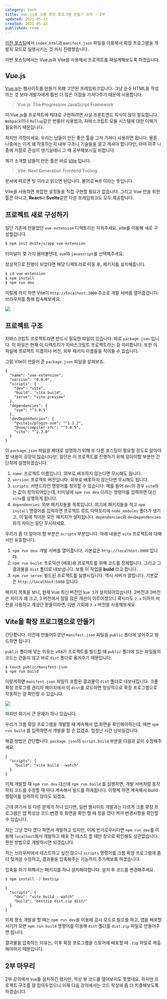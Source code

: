 ```yaml
---
category: tech
title: Vue.js로 크롬 확장 프로그램 만들기 강의 - 2부
updated: 2021-05-13
created: 2021-05-13
published: true
---
```


[이전 포스팅](/vuejs로-크롬-확장-프로그램-만들기-강의-1부)에서 `index.html`과 `manifest.json` 파일을 이용해서 확장 프로그램을 개발자 모드로 실행시키는 것 까지 진행했습니다.

이번 포스팅에서는 Vue.js와 Vite을 사용해서 프로젝트를 재설계해보도록 하겠습니다.

## Vue.js

[Vue.js](https://v3.vuejs.org/)는 웹사이트를 만들기 위해 고안된 프레임워크입니다. 그냥 순수 HTML을 작성하는 것 보다 개발자에게 훨씬 더 많은 이점을 가져다주기 때문에 사용합니다.

<!--more-->

> Vue.js: The Progressive JavaScript Framework

이 Vue.js를 프로젝트에 제대로 구현하려면 사실 프론트엔드 지식이 많이 필요합니다. `Webpack`이나 `Rollup`같은 번들러 사용법과, 자바스크립트 모듈 시스템에 대한 이해가 필요하기 때문입니다.

하지만 걱정마세요. 우리는 남들이 만든 좋은 툴을 그저 가져다 사용하면 됩니다. 물론 나중에는 이게 왜 작동하는지 내부 구조나 기술들을 알고 계셔야 합니다만, 아마 아주 나중에 저절로 관심이 생기실테니 그 때 공부해보시길 바랍니다.

제가 소개할 남들이 만든 툴은 바로 [Vite](https://vitejs.dev/) 입니다.

> Vite: Next Generation Frontend Tooling

문서에 따르면 빗 이라고 읽으면 된답니다. 불어로 `빠른` 이라는 뜻입니다.

Vite을 사용하면 복잡한 설정들을 직접 구현할 필요가 없습니다. 그리고 Vue 만을 위한 툴은 아니고, **React**나 **Svelte**같은 다른 프레임워크도 모두 제공합니다.

## 프로젝트 새로 구성하기

일단 기존에 만들었던 `vue-extension` 디렉토리는 지워주세요. vite를 이용해 새로 구성할겁니다.

```bash
$ npm init @vitejs/app vue-extension
```

터미널이 몇 가지 물어볼텐데, `vue`와 `javascript`를 선택해주세요.

정상적으로 진행이 되었다면 해당 디렉토리로 이동 후, 패키지를 설치해줍니다.

```bash
$ cd vue-extension
$ npm install
$ npm run dev
```

이렇게 까지 하면 Vite이 `http://localhost:3000` 주소로 개발 서버를 열어줍겁니다. 브라우저를 통해 접속해보세요.

![](https://user-images.githubusercontent.com/20244536/118081940-48867f00-b3f7-11eb-860e-f74ab318f7e5.png)

## 프로젝트 구조

자바스크립트 프로젝트라면 반드시 필요한 파일이 있습니다. 바로 `package.json` 입니다. 이 파일은 현재 이 디렉토리가 자바스크립트 프로젝트라는 걸 의미합니다. 또한 이 파일에 프로젝트 이름이나 버전, 외부 패키지 이름들을 적어줄 수 있습니다.

그럼 Vite이 만들어 준 `package.json` 파일을 살펴보죠.

```json[package.json]
{
  "name": "vue-extension",
  "version": "0.0.0",
  "scripts": {
    "dev": "vite",
    "build": "vite build",
    "serve": "vite preview"
  },
  "dependencies": {
    "vue": "^3.0.5"
  },
  "devDependencies": {
    "@vitejs/plugin-vue": "^1.2.2",
    "@vue/compiler-sfc": "^3.0.5",
    "vite": "^2.3.0"
  }
}
```

이 `package.json` 파일을 제대로 설명하기 위해 또 다른 포스팅이 필요할 정도로 알아야 할 내용이 굉장히 많습니다만, 일단은 이 프로젝트를 진행하기 위해 알아야할 부분만 간단하게 설명하겠습니다.

1. `name`: 프로젝트 이름입니다. 외부로 배포하지 않는다면 무시해도 됩니다.
2. `version`: 프로젝트 버전입니다. 외부로 배포하지 않는다면 무시해도 됩니다.
3. `scripts`: 커맨드라인 명령어를 정의할 수 있습니다. 예를 들어 `dev`의 경우 `vite`라는 값이 정의되어있는데, 터미널에 `npm run dev` 이라는 명령어를 입력하면 대신 `vite`를 실행하게 됩니다.
4. `dependencies`: 외부 패키지들을 목록입니다. 여기에 패키지들을 적고 `npm install` 명령어를 입력하면 프로젝트 루트 디렉토리에 `node_modules` 폴더가 생기고, 이 밑에 적어둔 모든 패키지가 설치됩니다. `dependencies`와 `devDependencies` 와의 차이는 일단 무시하세요.

우리가 좀 더 알아야 할 부분은 `scripts` 부분입니다. 아래 내용은 `vite` 프로젝트에 대해서만 유효합니다.

1. `npm run dev`: 개발 서버를 열어줍니다. 기본값은 `http://localhost:3000` 입니다.
2. `npm run build`: 프로덕션 (배포)용 프로젝트를 위해 코드를 정제합니다. 그리고 그 결과물을 `dist` 폴더로 내보냅니다. 보통 이 작업을 **build** 라고 합니다.
3. `npm run serve`: 빌드된 프로젝트를 실행시킵니다. 역시 서버가 열립니다. 기본값은 `http://localhost:5000` 입니다.

패키지 목록을 보니, 현재 Vue 최신 버전인 `Vue 3`가 설치되어있습니다. 2버전과 3버전은 차이가 꽤 크고, 3 버전에서 정말 많은 개선이 이루어졌으니 혹시라도 `2.x` 이하의 버전을 사용하고 계셨던 분들이라면, 이번 기회에 `3.x` 버전을 사용해보세요.

## Vite을 확장 프로그램으로 만들기

간단합니다. 이전에 만들어두었던 `manifest.json` 파일을 `public` 폴더에 넣어주고 빌드하면 됩니다.

`public` 폴더에 넣는 이유는 vite가 프로젝트를 빌드할 때 `public` 폴더에 있는 파일들의 코드는 건들지 않고 바로 `dist` 폴더로 옮겨주기 때문입니다.

```
$ touch public/manifest.json
$ npm run build
```

이렇게하면 `manifest.json` 파일이 포함된 결과물이 `dist` 폴더로 내보내집니다. 크롬 확장 프로그램 관리자 페이지에서 이 `dist`를 로드하면 정상적으로 확장 프로그램으로 작동하는 걸 확인할 수 있습니다.

![](https://user-images.githubusercontent.com/20244536/118083782-7faa5f80-b3fa-11eb-944f-8c782d05a59f.png)

하지만 여기서 큰 문제가 하나 있습니다.

우리가 크롬 확장 프로그램을 개발할 때 계속해서 앱 화면을 확인해야하는데, 매번 `npm run build` 를 입력하면서 개발을 할 순 없겠죠. 엄청난 시간 낭비일겁니다.

해결 방법은 간단합니다. `package.json`의 `script.build` 부분을 다음과 같이 수정해주세요.

```json[package.json]
{
  "scripts": {
    "build": "vite build --watch"
  }
}
```

이제 개발할 때 `npm run dev` 대신에 `npm run build` 를 실행하면, 개발 서버처럼 동작하되 코드를 수정할 때 마다 계속해서 빌드를 하게됩니다. 이렇게 하면 계속해서 build 명령어를 입력하지 않아도 되겠죠.

근데 여기서 또 다른 문제가 하나 있다면, 일반 웹사이트 개발과는 다르게 크롬 확장 프로그램은 앱 특성상 코드 변경 후 화면을 확인 할 때 창을 껐다 켜야 변경사항을 확인할 수 있습니다.

저는 그냥 껐다 켰다 하면서 개발하고 있지만, 이게 번거로우시다면 `npm run dev`를 이용해 `localhost`에서 개발하고 배포 전 테스트 할 때만 창으로 확인해도 상관없습니다. 편한 방법으로 개발하시면 되겠습니다.

저는 브라우저에서 테스트하고 싶진 않으니 `scripts` 명령어를 크롬 확장 프로그램에 좀 더 맞게끔 수정하고, 결과물을 압축해주는 기능까지 추가해보록 하겠습니다.

압축을 하기 위해서는 패키지를 하나 설치해야합니다. 설치 후 코드를 변경해주세요.

```bash
$ npm install -D bestzip
```

```json[package.json]
{
  "scripts": {
    "dev": "vite build --watch"
    "build": "bestzip dist.zip dist/"
  }
}
```

이제 평소 개발을 할 때는 `npm run dev`을 이용해 감시 모드로 빌드를 하고, 앱을 배포할 시기가 오면 `npm run build` 명령어를 이용해 `dist` 폴더를 `dist.zip` 파일로 만들어주면 됩니다.

결과물을 압축하는 이유는, 이후 확장 프로그램을 스토어에 배포할 때 `.zip` 파일로 제출해야하기 때문입니다.

## 2부 마무리

2부 강의에서 `Vue`를 설치하긴 했지만, 막상 뷰 코드를 열어보지도 못했네요. 하지만 프로젝트 구조를 잘 잡아두었으니 이제 다음 강의에서는 코드 작성에 좀 더 치중해보도록 하겠습니다.
